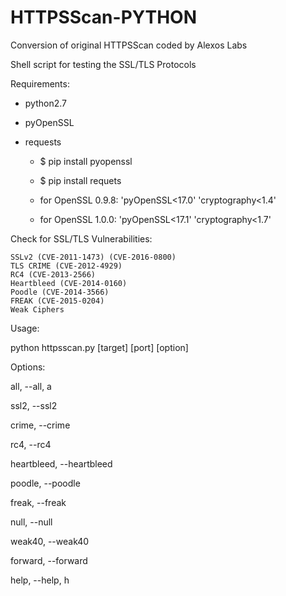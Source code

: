 # HTTPSScan-PYTHON
Conversion of original HTTPSScan coded by Alexos Labs

Shell script for testing the SSL/TLS Protocols

Requirements:
- python2.7
- pyOpenSSL
- requests

  * $ pip install pyopenssl

  * $ pip install requets

  * for OpenSSL 0.9.8: 'pyOpenSSL<17.0' 'cryptography<1.4'

  * for OpenSSL 1.0.0: 'pyOpenSSL<17.1' 'cryptography<1.7'


Check for SSL/TLS Vulnerabilities:

    SSLv2 (CVE-2011-1473) (CVE-2016-0800)
    TLS CRIME (CVE-2012-4929)
    RC4 (CVE-2013-2566)
    Heartbleed (CVE-2014-0160)
    Poodle (CVE-2014-3566)
    FREAK (CVE-2015-0204)
    Weak Ciphers

Usage:

python httpsscan.py [target] [port] [option]

Options:

all, --all, a

ssl2, --ssl2

crime, --crime

rc4, --rc4

heartbleed, --heartbleed

poodle, --poodle

freak, --freak

null, --null

weak40, --weak40

forward, --forward

help, --help, h
